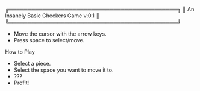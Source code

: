 ╔═════════════════════════════════════════════╗
║    An Insanely Basic Checkers Game v:0.1    ║
╚═════════════════════════════════════════════╝
- Move the cursor with the arrow keys.
- Press space to select/move.
 
How to Play 
- Select a piece.
- Select the space you want to move it to.
- ???
- Profit!

